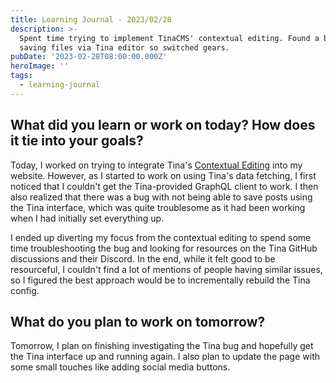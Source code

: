 ```yaml
---
title: Learning Journal - 2023/02/28
description: >-
  Spent time trying to implement TinaCMS' contextual editing. Found a bug with
  saving files via Tina editor so switched gears.
pubDate: '2023-02-28T08:00:00.000Z'
heroImage: '' 
tags:
  - learning-journal
---
```


## What did you learn or work on today? How does it tie into your goals?

Today, I worked on trying to integrate Tina's [Contextual Editing](https://tina.io/docs/contextual-editing/react/ "") into my website. However, as I started to work on using Tina's data fetching, I first noticed that I couldn't get the Tina-provided GraphQL client to work. I then also realized that there was a bug with not being able to save posts using the Tina interface, which was quite troublesome as it had been working when I had initially set everything up.

I ended up diverting my focus from the contextual editing to spend some time troubleshooting the bug and looking for resources on the Tina GitHub discussions and their Discord. In the end, while it felt good to be resourceful, I couldn't find a lot of mentions of people having similar issues, so I figured the best approach would be to incrementally rebuild the Tina config.

## What do you plan to work on tomorrow?

Tomorrow, I plan on finishing investigating the Tina bug and hopefully get the Tina interface up and running again. I also plan to update the page with some small touches like adding social media buttons.
